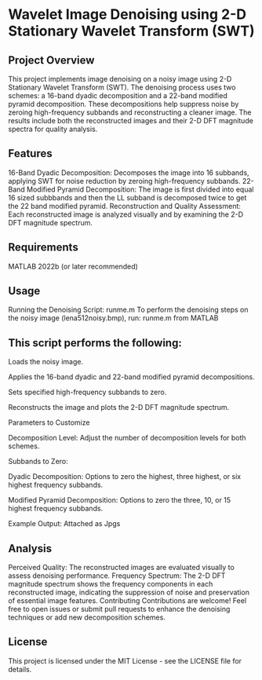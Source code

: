 Wavelet Image Denoising using 2-D Stationary Wavelet Transform (SWT) 
===

Project Overview
---

This project implements image denoising on a noisy image using 2-D Stationary Wavelet Transform (SWT). The denoising process uses two schemes: a 16-band dyadic decomposition and a 22-band modified pyramid decomposition. These decompositions help suppress noise by zeroing high-frequency subbands and reconstructing a cleaner image. The results include both the reconstructed images and their 2-D DFT magnitude spectra for quality analysis.


Features
---
16-Band Dyadic Decomposition: Decomposes the image into 16 subbands, applying SWT for noise reduction by zeroing high-frequency subbands.
22-Band Modified Pyramid Decomposition: The image is first divided into equal 16 sized subbbands and then the LL subband is decomposed twice to get the 22 band modified pyramid.
Reconstruction and Quality Assessment: Each reconstructed image is analyzed visually and by examining the 2-D DFT magnitude spectrum.

Requirements
---
MATLAB 2022b (or later recommended)

Usage
---
Running the Denoising Script: runme.m
To perform the denoising steps on the noisy image (lena512noisy.bmp), run: runme.m from MATLAB

This script performs the following:
---

Loads the noisy image.

Applies the 16-band dyadic and 22-band modified pyramid decompositions.

Sets specified high-frequency subbands to zero.

Reconstructs the image and plots the 2-D DFT magnitude spectrum.

Parameters to Customize

Decomposition Level: Adjust the number of decomposition levels for both schemes.

Subbands to Zero:

Dyadic Decomposition: Options to zero the highest, three highest, or six highest frequency subbands.

Modified Pyramid Decomposition: Options to zero the three, 10, or 15 highest frequency subbands.

Example Output: Attached as Jpgs

Analysis
---
Perceived Quality: The reconstructed images are evaluated visually to assess denoising performance.
Frequency Spectrum: The 2-D DFT magnitude spectrum shows the frequency components in each reconstructed image, indicating the suppression of noise and preservation of essential image features.
Contributing
Contributions are welcome! Feel free to open issues or submit pull requests to enhance the denoising techniques or add new decomposition schemes.

License
---
This project is licensed under the MIT License - see the LICENSE file for details.
